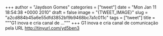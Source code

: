 
+++
author = "Jaydson Gomes"
categories = ["tweet"]
date = "Mon Jan 11 18:54:38 +0000 2010"
draft = false
image = "{TWEET_IMAGE}"
slug = "a2cd884b45a6e55dfd3852bf9b9468bc7a1c011c"
tags = ["tweet"]
title = """G1 inova e cria canal de ..."""
+++
G1 inova e cria canal de comunicação pela URL http://tinyurl.com/yd5ben3
